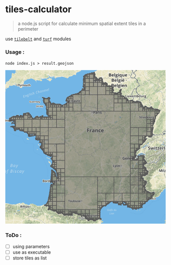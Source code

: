 # tiles-calculator

> a node.js script for calculate minimum spatial extent tiles in a perimeter

use [`tilebelt`](https://github.com/mapbox/tilebelt) and [`turf`](https://github.com/Turfjs/turf) modules

### Usage :

`node index.js > result.geojson`

![map](./france-tiles.png)


### ToDo :

- [ ] using parameters
- [ ] use as executable
- [ ] store tiles as list
